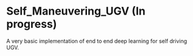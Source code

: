 # Self_Maneuvering_UGV (In progress)

A very basic implementation of end to end deep learning for self driving UGV.
